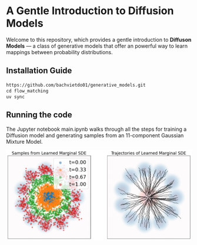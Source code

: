 # A Gentle Introduction to Diffusion Models

Welcome to this repository, which provides a gentle introduction to **Diffuson Models** — a class of generative models that offer an powerful way to learn mappings between probability distributions.

## Installation Guide


```
https://github.com/bachvietdo01/generative_models.git
cd flow_matching
uv sync
```


## Running the code

The Jupyter notebook main.ipynb walks through all the steps for training a Diffusion model and generating samples from an 11-component Gaussian Mixture Model.

![fm_sample](https://github.com/bachvietdo01/generative_models/blob/main/diffusion_model/asset/generated_samples.png?raw=true)
